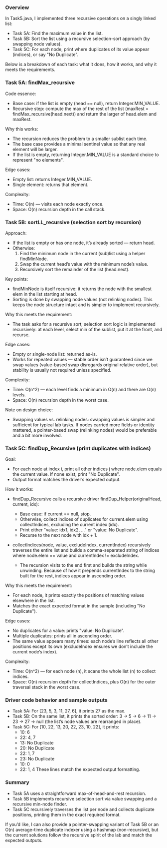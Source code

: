 ### Overview
In Task5.java, I implemented three recursive operations on a singly linked list:
- Task 5A: Find the maximum value in the list.
- Task 5B: Sort the list using a recursive selection-sort approach (by swapping node values).
- Task 5C: For each node, print where duplicates of its value appear (indices), or say "No Duplicate".

Below is a breakdown of each task: what it does, how it works, and why it meets the requirements.

### Task 5A: findMax_recursive
Code essence:
- Base case: if the list is empty (head == null), return Integer.MIN_VALUE.
- Recursive step: compute the max of the rest of the list (maxRest = findMax_recursive(head.next)) and return the larger of head.elem and maxRest.

Why this works:
- The recursion reduces the problem to a smaller sublist each time.
- The base case provides a minimal sentinel value so that any real element will be larger.
- If the list is empty, returning Integer.MIN_VALUE is a standard choice to represent "no elements".

Edge cases:
- Empty list: returns Integer.MIN_VALUE.
- Single element: returns that element.

Complexity:
- Time: O(n) — visits each node exactly once.
- Space: O(n) recursion depth in the call stack.

### Task 5B: sortLL_recursive (selection sort by recursion)
Approach:
- If the list is empty or has one node, it’s already sorted — return head.
- Otherwise:
    1. Find the minimum node in the current (sub)list using a helper findMinNode.
    2. Swap the current head’s value with the minimum node’s value.
    3. Recursively sort the remainder of the list (head.next).

Key points:
- findMinNode is itself recursive: it returns the node with the smallest elem in the list starting at head.
- Sorting is done by swapping node values (not relinking nodes). This keeps the node structure intact and is simpler to implement recursively.

Why this meets the requirement:
- The task asks for a recursive sort; selection sort logic is implemented recursively: at each level, select min of the sublist, put it at the front, and recurse.

Edge cases:
- Empty or single-node list: returned as-is.
- Works for repeated values — stable order isn’t guaranteed since we swap values (value-based swap disregards original relative order), but stability is usually not required unless specified.

Complexity:
- Time: O(n^2) — each level finds a minimum in O(n) and there are O(n) levels.
- Space: O(n) recursion depth in the worst case.

Note on design choice:
- Swapping values vs. relinking nodes: swapping values is simpler and sufficient for typical lab tasks. If nodes carried more fields or identity mattered, a pointer-based swap (relinking nodes) would be preferable and a bit more involved.

### Task 5C: findDup_Recursive (print duplicates with indices)
Goal:
- For each node at index i, print all other indices j where node.elem equals the current value. If none exist, print "No Duplicate".
- Output format matches the driver’s expected output.

How it works:
- findDup_Recursive calls a recursive driver findDup_Helper(originalHead, current, idx):
    - Base case: if current == null, stop.
    - Otherwise, collect indices of duplicates for current.elem using collectIndices, excluding the current index (idx).
    - Print either "value: idx1, idx2, ..." or "value: No Duplicate".
    - Recurse to the next node with idx + 1.

- collectIndices(node, value, excludeIndex, currentIndex) recursively traverses the entire list and builds a comma-separated string of indices where node.elem == value and currentIndex != excludeIndex.
    - The recursion visits to the end first and builds the string while unwinding. Because of how it prepends currentIndex to the string built for the rest, indices appear in ascending order.

Why this meets the requirement:
- For each node, it prints exactly the positions of matching values elsewhere in the list.
- Matches the exact expected format in the sample (including "No Duplicate").

Edge cases:
- No duplicates for a value: prints "value: No Duplicate".
- Multiple duplicates: prints all in ascending order.
- The same value appears many times: each node’s line reflects all other positions except its own (excludeIndex ensures we don’t include the current node’s index).

Complexity:
- Time: O(n^2) — for each node (n), it scans the whole list (n) to collect indices.
- Space: O(n) recursion depth for collectIndices, plus O(n) for the outer traversal stack in the worst case.

### Driver code behavior and sample outputs
- Task 5A: For [23, 5, 3, 11, 27, 6], it prints 27 as the max.
- Task 5B: On the same list, it prints the sorted order: 3 -> 5 -> 6 -> 11 -> 23 -> 27 -> null (the list’s node values are rearranged in place).
- Task 5C: For [10, 22, 13, 20, 22, 23, 10, 22], it prints:
    - 10: 6
    - 22: 4, 7
    - 13: No Duplicate
    - 20: No Duplicate
    - 22: 1, 7
    - 23: No Duplicate
    - 10: 0
    - 22: 1, 4
      These lines match the expected output formatting.

### Summary
- Task 5A uses a straightforward max-of-head-and-rest recursion.
- Task 5B implements recursive selection sort via value swapping and a recursive min-node finder.
- Task 5C recursively traverses the list per node and collects duplicate positions, printing them in the exact required format.

If you’d like, I can also provide a pointer-swapping variant of Task 5B or an O(n) average-time duplicate indexer using a hashmap (non-recursive), but the current solutions follow the recursive spirit of the lab and match the expected outputs.